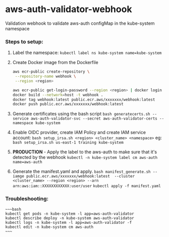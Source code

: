 # aws-auth-validator-webhook
Validation webhook to validate aws-auth configMap in the kube-system namespace
### Steps to setup:
1. Label the namespace:
   `kubectl label ns kube-system name=kube-system`

2. Create Docker image from the Dockerfile

    ~~~bash
    aws ecr-public create-repository \
     --repository-name webhook \
     --region <region>
    ~~~

    ~~~bash
    aws ecr-public get-login-password --region <region> | docker login --username AWS --password-stdin public.ecr.aws/xxxxxxx
    docker build --network=host -t webhook .
    docker tag webhook:latest public.ecr.aws/xxxxxxx/webhook:latest
    docker push public.ecr.aws/xxxxxxx/webhook:latest
    ~~~

3. Generate certificates using the bash script
    `bash generatecerts.sh --service aws-auth-validator-svc --secret aws-auth-validator-certs --namespace kube-system`

4. Enable OIDC provider, create IAM Policy and create IAM service account:
    `bash setup_irsa.sh <region> <cluster_name> <namespace>`
    eg: `bash setup_irsa.sh us-east-1 training kube-system`

5. **PRODUCTION** - Apply the label to the aws-auth to make sure that it's detected by the webhook
    `kubectl -n kube-system label cm aws-auth name=aws-auth`

6. Generate the manifest.yaml and apply.
    `bash manifest_generate.sh --iamge public.ecr.aws/xxxxxxx/webhook:latest  --cluster <cluster_name> --region <region> --arn arn:aws:iam::XXXXXXXXXXXX:user/user`
    `kubectl apply -f manifest.yaml`

### Troubleshooting:

    ~~~bash
    kubectl get pods -n kube-system -l app=aws-auth-validator
    kubectl describe deploy -n kube-system aws-auth-validator
    kubectl logs -n kube-system -l app=aws-auth-validator -f
    kubectl edit -n kube-system cm aws-auth
    ~~~
